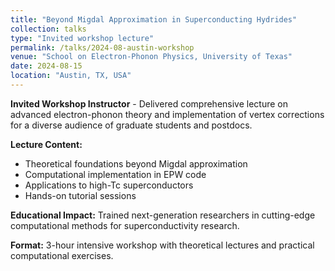 ```yaml
---
title: "Beyond Migdal Approximation in Superconducting Hydrides"
collection: talks
type: "Invited workshop lecture"
permalink: /talks/2024-08-austin-workshop
venue: "School on Electron-Phonon Physics, University of Texas"
date: 2024-08-15
location: "Austin, TX, USA"
---
```


**Invited Workshop Instructor** - Delivered comprehensive lecture on advanced electron-phonon theory and implementation of vertex corrections for a diverse audience of graduate students and postdocs.

**Lecture Content:**
- Theoretical foundations beyond Migdal approximation
- Computational implementation in EPW code
- Applications to high-Tc superconductors
- Hands-on tutorial sessions

**Educational Impact:** Trained next-generation researchers in cutting-edge computational methods for superconductivity research.

**Format:** 3-hour intensive workshop with theoretical lectures and practical computational exercises.